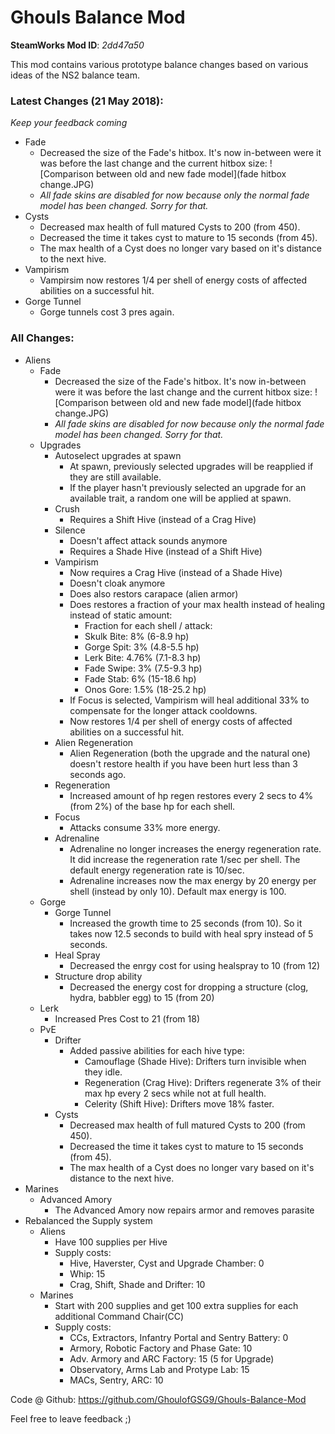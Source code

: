 # Ghouls Balance Mod

**SteamWorks Mod ID**: *2dd47a50*

This mod contains various prototype balance changes based on various ideas of the NS2 balance team.

### Latest Changes (21 May 2018):
*Keep your feedback coming*

- Fade
    - Decreased the size of the Fade's hitbox. It's now in-between were it was before the last change and the current hitbox size: ![Comparison between old and new fade model](fade hitbox change.JPG)    
    - _All fade skins are disabled for now because only the normal fade model has been changed. Sorry for that._
- Cysts
    - Decreased max health of full matured Cysts to 200 (from 450).
    - Decreased the time it takes cyst to mature to 15 seconds (from 45).
    - The max health of a Cyst does no longer vary based on it's distance to the next hive.
- Vampirism
    - Vampirsim now restores 1/4 per shell of energy costs of affected abilities on a successful hit.
- Gorge Tunnel
    - Gorge tunnels cost 3 pres again.


### All Changes:

- Aliens
    - Fade
        - Decreased the size of the Fade's hitbox. It's now in-between were it was before the last change and the current hitbox size: ![Comparison between old and new fade model](fade hitbox change.JPG)    
        - _All fade skins are disabled for now because only the normal fade model has been changed. Sorry for that._
    - Upgrades
        - Autoselect upgrades at spawn
            - At spawn, previously selected upgrades will be reapplied if they are still available.
            - If the player hasn't previously selected an upgrade for an available trait, a random one will be applied at spawn.
        - Crush
            - Requires a Shift Hive (instead of a Crag Hive)
        - Silence
            - Doesn't affect attack sounds anymore
            - Requires a Shade Hive (instead of a Shift Hive)            
        - Vampirism
            - Now requires a Crag Hive (instead of a Shade Hive)
            - Doesn't cloak anymore
            - Does also restors carapace (alien armor)
            - Does restores a fraction of your max health instead of healing instead of static amount:
                - Fraction for each shell / attack:
                - Skulk Bite: 8% (6-8.9 hp)
                - Gorge Spit: 3% (4.8-5.5 hp)
                - Lerk Bite: 4.76% (7.1-8.3 hp)
                - Fade Swipe: 3% (7.5-9.3 hp)
                - Fade Stab: 6% (15-18.6 hp)
                - Onos Gore: 1.5% (18-25.2 hp)
            - If Focus is selected, Vampirism will heal additional 33% to compensate for the longer attack cooldowns.
            - Now restores 1/4 per shell of energy costs of affected abilities on a successful hit.      
        - Alien Regeneration
            - Alien Regeneration (both the upgrade and the natural one) doesn't restore health if you have been hurt less than 3 seconds ago.        
        - Regeneration 
            - Increased amount of hp regen restores every 2 secs to 4% (from 2%) of the base hp for each shell.
        - Focus
            - Attacks consume 33% more energy.            
        - Adrenaline
            - Adrenaline no longer increases the energy regeneration rate. It did increase the regeneration rate 1/sec per shell. The default energy regeneration rate is 10/sec.
            - Adrenaline increases now the max energy by 20 energy per shell (instead by only 10). Default max energy is 100.            
    - Gorge 
        - Gorge Tunnel
           - Increased the growth time to 25 seconds (from 10). So it takes now 12.5 seconds to build with heal spry instead of 5 seconds.
        - Heal Spray
            - Decreased the enrgy cost for using healspray to 10 (from 12)
        - Structure drop ability
            - Decreased the energy cost for dropping a structure (clog, hydra, babbler egg) to 15 (from 20)                       
    - Lerk
        - Increased Pres Cost to 21 (from 18)    
    - PvE
        - Drifter 
            - Added passive abilities for each hive type:
                - Camouflage (Shade Hive): Drifters turn invisible when they idle.
                - Regeneration (Crag Hive): Drifters regenerate 3% of their max hp every 2 secs while not at full health.
                - Celerity (Shift Hive): Drifters move 18% faster.
        - Cysts
            - Decreased max health of full matured Cysts to 200 (from 450).
            - Decreased the time it takes cyst to mature to 15 seconds (from 45).
            - The max health of a Cyst does no longer vary based on it's distance to the next hive.             
- Marines
    - Advanced Amory
        - The Advanced Amory now repairs armor and removes parasite        
- Rebalanced the Supply system
    - Aliens
        - Have 100 supplies per Hive
        - Supply costs:
            - Hive, Haverster, Cyst and Upgrade Chamber: 0
            - Whip: 15
            - Crag, Shift, Shade and Drifter: 10            
    - Marines
        - Start with 200 supplies and get 100 extra supplies for each additional Command Chair(CC)
        - Supply costs:
            - CCs, Extractors, Infantry Portal and Sentry Battery: 0
            - Armory, Robotic Factory and Phase Gate: 10
            - Adv. Armory and ARC Factory: 15 (5 for Upgrade)
            - Observatory, Arms Lab and Protype Lab: 15
            - MACs, Sentry, ARC: 10
        
Code @ Github: https://github.com/GhoulofGSG9/Ghouls-Balance-Mod

Feel free to leave feedback ;)
